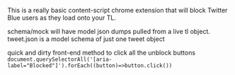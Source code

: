 This is a really basic content-script chrome extension that will block Twitter Blue users as they load onto your TL.


schema/mock will have model json dumps pulled from a live tl object.
    tweet.json is a model schema of just one tweet object

quick and dirty front-end method to click all the unblock buttons
`document.querySelectorAll('[aria-label="Blocked"]').forEach((button)=>button.click())`